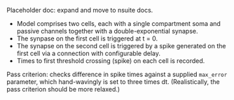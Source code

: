 Placeholder doc: expand and move to nsuite docs.

* Model comprises two cells, each with a single compartment
soma and passive channels together with a double-exponential
synapse.
* The synpase on the first cell is triggered at t = 0.
* The synapse on the second cell is triggered by a spike generated
on the first cell via a connection with configurable delay.
* Times to first threshold crossing (spike) on each cell is recorded.

Pass criterion: checks difference in spike times against
a supplied `max_error` parameter, which hand-wavingly is
set to three times dt. (Realistically, the pass criterion
should be more relaxed.)

